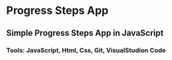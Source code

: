 # Progress Steps App
## Simple Progress Steps App in JavaScript
### Tools: JavaScript, Html, Css, Git, VisualStudion Code